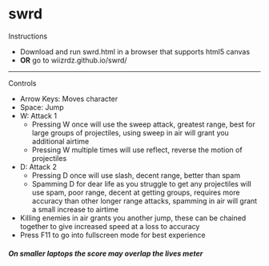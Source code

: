 # swrd

Instructions
  - Download and run swrd.html in a browser that supports html5 canvas
  - **OR** go to wiizrdz.github.io/swrd/
___

Controls
  - Arrow Keys: Moves character
  - Space: Jump
  - W: Attack 1
    - Pressing W once will use the sweep attack, greatest range, best for large groups of projectiles, using sweep in air will grant you additional airtime
    - Pressing W multiple times will use reflect, reverse the motion of projectiles
  - D: Attack 2
    - Pressing D once will use slash, decent range, better than spam
    - Spamming D for dear life as you struggle to get any projectiles will use spam, poor range, decent at getting groups, requires more accuracy than other longer range attacks, spamming in air will grant a small increase to airtime
  - Killing enemies in air grants you another jump, these can be chained together to give increased speed at a loss to accuracy
  - Press F11 to go into fullscreen mode for best experience


##### On smaller laptops the score may overlap the lives meter
